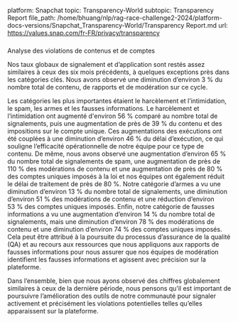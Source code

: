 platform: Snapchat
topic: Transparency-World
subtopic: Transparency Report
file_path: /home/bhuang/nlp/rag-race-challenge2-2024/platform-docs-versions/Snapchat_Transparency-World/Transparency Report.md
url: https://values.snap.com/fr-FR/privacy/transparency


### 

Analyse des violations de contenus et de comptes

Nos taux globaux de signalement et d’application sont restés assez similaires à ceux des six mois précédents, à quelques exceptions près dans les catégories clés. Nous avons observé une diminution d’environ 3 % du nombre total de contenu, de rapports et de modération sur ce cycle.

Les catégories les plus importantes étaient le harcèlement et l’intimidation, le spam, les armes et les fausses informations. Le harcèlement et l’intimidation ont augmenté d'environ 56 % comparé au nombre total de signalements, puis une augmentation de près de 39 % du contenu et des impositions sur le compte unique. Ces augmentations des exécutions ont été couplées à une diminution d’environ 46 % du délai d’exécution, ce qui souligne l’efficacité opérationnelle de notre équipe pour ce type de contenu. De même, nous avons observé une augmentation d’environ 65 % du nombre total de signalements de spam, une augmentation de près de 110 % des modérations de contenu et une augmentation de près de 80 % des comptes uniques imposés à la loi et nos équipes ont également réduit le délai de traitement de près de 80 %. Notre catégorie d’armes a vu une diminution d’environ 13 % du nombre total de signalements, une diminution d’environ 51 % des modérations de contenu et une réduction d’environ 53 % des comptes uniques imposés. Enfin, notre catégorie de fausses informations a vu une augmentation d’environ 14 % du nombre total de signalements, mais une diminution d’environ 78 % des modérations de contenu et une diminution d’environ 74 % des comptes uniques imposés. Cela peut être attribué à la poursuite du processus d’assurance de la qualité (QA) et au recours aux ressources que nous appliquons aux rapports de fausses informations pour nous assurer que nos équipes de modération identifient les fausses informations et agissent avec précision sur la plateforme.

Dans l’ensemble, bien que nous ayons observé des chiffres globalement similaires à ceux de la dernière période, nous pensons qu’il est important de poursuivre l’amélioration des outils de notre communauté pour signaler activement et précisément les violations potentielles telles qu’elles apparaissent sur la plateforme.